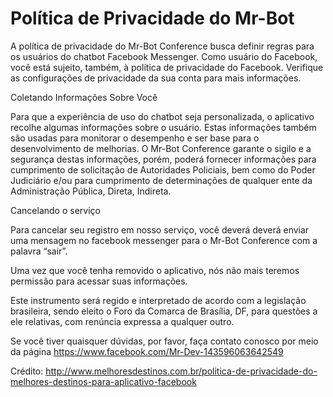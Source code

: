 Política de Privacidade do Mr-Bot
=================================

A política de privacidade do Mr-Bot Conference busca definir regras para os usuários do chatbot Facebook Messenger. Como usuário do Facebook, você está sujeito, também, à política de privacidade do Facebook. Verifique as configurações de privacidade da sua conta para mais informações.

Coletando Informações Sobre Você

Para que a experiência de uso do chatbot seja personalizada, o aplicativo recolhe algumas informações sobre o usuário. Estas informações também são usadas para monitorar o desempenho e ser base para o desenvolvimento de melhorias. 
O Mr-Bot Conference garante o sigilo e a segurança destas informações, porém, poderá fornecer informações para cumprimento de solicitação de Autoridades Policiais, bem como do Poder Judiciário e/ou para cumprimento de determinações de qualquer ente da Administração Pública, Direta, Indireta.

Cancelando o serviço

Para cancelar seu registro em nosso serviço, você deverá deverá enviar uma mensagem no facebook messenger para o Mr-Bot Conference com a palavra “sair”.

Uma vez que você tenha removido o aplicativo, nós não mais teremos permissão para acessar suas informações.

Este instrumento será regido e interpretado de acordo com a legislação brasileira, sendo eleito o Foro da Comarca de Brasília, DF, para questões a ele relativas, com renúncia expressa a qualquer outro.

Se você tiver quaisquer dúvidas, por favor, faça contato conosco por meio da página https://www.facebook.com/Mr-Dev-143596063642549

Crédito: http://www.melhoresdestinos.com.br/politica-de-privacidade-do-melhores-destinos-para-aplicativo-facebook
